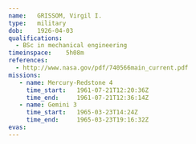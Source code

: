 ```yaml
---
name:	GRISSOM, Virgil I.
type:	military
dob:	1926-04-03
qualifications:
  - BSc in mechanical engineering
timeinspace:	5h08m
references:
  - http://www.nasa.gov/pdf/740566main_current.pdf
missions:
   - name: Mercury-Redstone 4
     time_start:   1961-07-21T12:20:36Z
     time_end:     1961-07-21T12:36:14Z
   - name: Gemini 3
     time_start:   1965-03-23T14:24Z
     time_end:     1965-03-23T19:16:32Z
evas:
---
```

